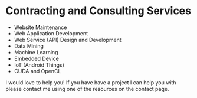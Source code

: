# Contracting and Consulting Services

* Website Maintenance
* Web Application Development
* Web Service (API) Design and Development
* Data Mining
* Machine Learning
* Embedded Device
* IoT (Android Things)
* CUDA and OpenCL

I would love to help you!  If you have have a project I can help you with please contact me using one of the resources on the contact page.